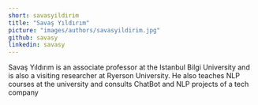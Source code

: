 ```yaml
---
short: savasyildirim
title: "Savaş Yıldırım"
picture: "images/authors/savasyildirim.jpg"
github: savasy
linkedin: savasy
---
```


Savaş Yıldırım is an associate professor at the Istanbul Bilgi University and is also
a visiting researcher at Ryerson University. He also teaches NLP courses at the university
and consults ChatBot and NLP projects of a tech company